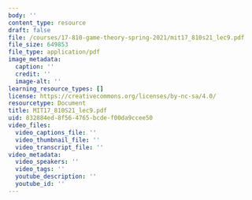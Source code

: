 ```yaml
---
body: ''
content_type: resource
draft: false
file: /courses/17-810-game-theory-spring-2021/mit17_810s21_lec9.pdf
file_size: 649853
file_type: application/pdf
image_metadata:
  caption: ''
  credit: ''
  image-alt: ''
learning_resource_types: []
license: https://creativecommons.org/licenses/by-nc-sa/4.0/
resourcetype: Document
title: MIT17_810S21_lec9.pdf
uid: 832884ed-8f56-4765-bcde-f00da9ccee50
video_files:
  video_captions_file: ''
  video_thumbnail_file: ''
  video_transcript_file: ''
video_metadata:
  video_speakers: ''
  video_tags: ''
  youtube_description: ''
  youtube_id: ''
---
```

